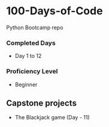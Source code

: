 # 100-Days-of-Code
Python Bootcamp repo

### Completed Days
- Day 1 to 12

### Proficiency Level
- Beginner
## Capstone projects
- The Blackjack game (Day - 11)
